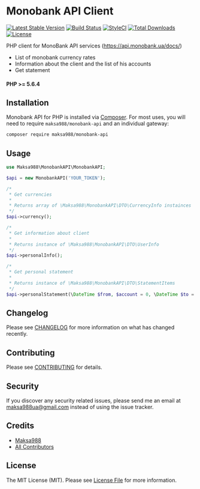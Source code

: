 # Monobank API Client

[![Latest Stable Version](https://poser.pugx.org/maksa988/monobank-api/v/stable)](https://packagist.org/packages/maksa988/monobank-api)
[![Build Status](https://travis-ci.org/maksa988/monobank-api.svg?branch=master)](https://travis-ci.org/maksa988/monobank-api)
[![StyleCI](https://github.styleci.io/repos/193751164/shield?branch=master)](https://github.styleci.io/repos/193751164)
[![Total Downloads](https://img.shields.io/packagist/dt/maksa988/monobank-api.svg?style=flat-square)](https://packagist.org/packages/maksa988/monobank-api)
[![License](https://poser.pugx.org/maksa988/monobank-api/license)](https://packagist.org/packages/maksa988/monobank-api)

PHP client for MonoBank API services (https://api.monobank.ua/docs/)

- List of monobank currency rates
- Information about the client and the list of his accounts
- Get statement

#### PHP >= 5.6.4

## Installation

Monobank API for PHP is installed via [Composer](https://getcomposer.org/).
For most uses, you will need to require `maksa988/monobank-api` and an individual gateway:

```bash
composer require maksa988/monobank-api
```

## Usage

```php
use Maksa988\MonobankAPI\MonobankAPI;

$api = new MonobankAPI('YOUR_TOKEN');

/*
 * Get currencies
 * 
 * Returns array of \Maksa988\MonobankAPI\DTO\CurrencyInfo instainces
 */
$api->currency();

/*
 * Get information about client
 * 
 * Returns instance of \Maksa988\MonobankAPI\DTO\UserInfo
 */
$api->personalInfo();

/*
 * Get personal statement
 * 
 * Returns instance of \Maksa988\MonobankAPI\DTO\StatementItems
 */
$api->personalStatement(\DateTime $from, $account = 0, \DateTime $to = null);
```

## Changelog

Please see [CHANGELOG](CHANGELOG.md) for more information on what has changed recently.

## Contributing

Please see [CONTRIBUTING](CONTRIBUTING.md) for details.

## Security

If you discover any security related issues, please send me an email at maksa988ua@gmail.com instead of using the issue tracker.

## Credits

- [Maksa988](https://github.com/maksa988)
- [All Contributors](../../contributors)

## License

The MIT License (MIT). Please see [License File](LICENSE.md) for more information.